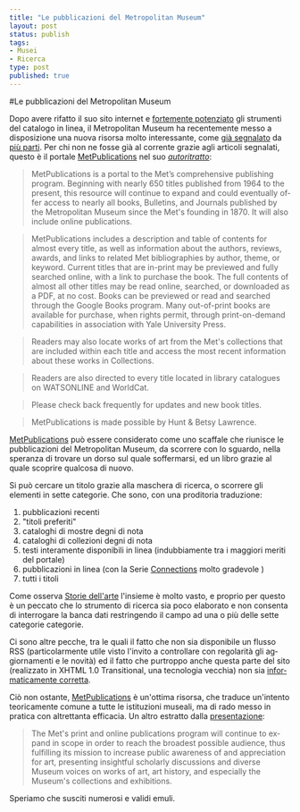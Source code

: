 ```yaml
--- 
title: "Le pubblicazioni del Metropolitan Museum"
layout: post
status: publish
tags:
- Musei
- Ricerca
type: post
published: true
---
```

#Le pubblicazioni del Metropolitan Museum

Dopo avere rifatto il suo sito internet e [fortemente potenziato][1] gli strumenti del catalogo in linea, il <span lang="en">Metropolitan Museum</span> ha recentemente messo a disposizione una nuova risorsa molto interessante, come [già segnalato][2] da [più parti][3]. Per chi non ne fosse già al corrente grazie agli articoli segnalati, questo è il portale [<span lang="en">MetPublications</span>][7] nel suo [*autoritratto*][4]:

><span lang="en">MetPublications is a portal to the Met’s comprehensive publishing program. Beginning with nearly 650 titles published from 1964 to the present, this resource will continue to expand and could eventually offer access to nearly all books, Bulletins, and Journals published by the Metropolitan Museum since the Met's founding in 1870. It will also include online publications.

>MetPublications includes a description and table of contents for almost every title, as well as information about the authors, reviews, awards, and links to related Met bibliographies by author, theme, or keyword. Current titles that are in-print may be previewed and fully searched online, with a link to purchase the book. The full contents of almost all other titles may be read online, searched, or downloaded as a PDF, at no cost. Books can be previewed or read and searched through the Google Books program. Many out-of-print books are available for purchase, when rights permit, through print-on-demand capabilities in association with Yale University Press.

>Readers may also locate works of art from the Met's collections that are included within each title and access the most recent information about these works in Collections.

>Readers are also directed to every title located in library catalogues on WATSONLINE and WorldCat.

>Please check back frequently for updates and new book titles.

>MetPublications is made possible by Hunt & Betsy Lawrence.</span>

[<span lang="en">MetPublications</span>][7] può essere considerato come uno scaffale che riunisce le pubblicazioni del <span lang="en">Metropolitan Museum</span>, da scorrere con lo sguardo, nella speranza di trovare un dorso sul quale soffermarsi, ed un libro grazie al quale scoprire qualcosa di nuovo.

Si può cercare un titolo grazie alla maschera di ricerca, o scorrere gli elementi in sette categorie. Che sono, con una proditoria traduzione:

1. pubblicazioni recenti
2. "titoli preferiti"
3. cataloghi di mostre degni di nota
4. cataloghi di collezioni degni di nota
5. testi interamente disponibili in linea (indubbiamente tra i maggiori meriti del portale)
6. pubblicazioni in linea (con la Serie [<span lang="en">Connections</span>][5] molto gradevole )
7. tutti i titoli

Come osserva [Storie dell'arte][3] l'insieme è molto vasto, e proprio per questo è un peccato che lo strumento di ricerca sia poco elaborato e  non consenta di interrogare la banca dati restringendo il campo ad una o più delle sette categorie categorie.

Ci sono altre pecche, tra le quali il fatto che non sia disponibile un flusso <abb title="Really Simple Syndication" lang="en">RSS</abbr> (particolarmente utile visto l'invito a controllare con regolarità gli aggiornamenti e le novità) ed il fatto che purtroppo anche questa parte del sito (realizzato in <abb title="eXtensible HyperText Markup Language" lang="en">XHTML</abbr> 1.0 <span lang="en">Transitional</span>, una tecnologia vecchia) non sia [informaticamente corretta][6].

Ciò non ostante, [<span lang="en">MetPublications</span>][7] è un'ottima risorsa, che traduce un'intento teoricamente comune a tutte le istituzioni museali, ma di rado messo in pratica con altrettanta efficacia. Un altro estratto dalla [presentazione][2]:

><span lang="en">The Met's print and online publications program will continue to expand in scope in order to reach the broadest possible audience, thus fulfilling its mission to increase public awareness of and appreciation for art, presenting insightful scholarly discussions and diverse Museum voices on works of art, art history, and especially the Museum's collections and exhibitions.</span>

Speriamo che susciti numerosi e validi emuli.

[1]:/2011/11/01/cataloghi-in-linea-si-rinnovano-ii-plauso-al-metropolitan-museum.html "Qui su Zeriuno"
[2]:http://www.latribunedelart.com/le-metropolitan-museum-propose-ses-publications-epuisees-en-telechargement-gratuit-article004032.html "La Tribune de l'art, in francese"
[3]:http://storiedellarte.com/2012/10/metpublications.html "Store dell'arte, in italiano"
[4]:http://www.metmuseum.org/research/metpublications/about-metpublications "MetPublications, in inglese"
[5]: http://www.metmuseum.org/research/metpublications/Connections?Tag=Online%20publications&title=&author=&pt=&tc=&dept= "Scheda di presentazione di Connections, in inglese"
[6]:http://validator.w3.org/check?uri=www.metmuseum.org%2Fresearch%2Fmetpublications&charset=%28detect+automatically%29&doctype=Inline&group=0 "Come attesta lo strumento del W3C"
[7]:http://www.metmuseum.org/research/metpublications "MetPublications, in inglese"